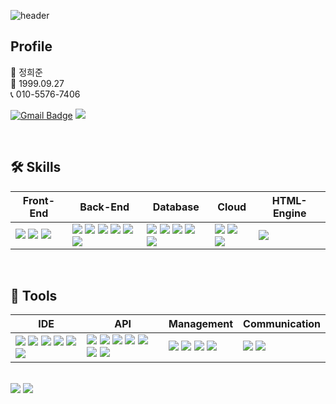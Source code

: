 ![header](https://github.com/user-attachments/assets/2915c4d4-50bd-49c7-84c9-224fe3495097)

## Profile
👨 정희준 <br>
👶 1999.09.27 <br>
📞 010-5576-7406 <br>

[![Gmail Badge](https://img.shields.io/badge/Gmail-d14836?style=flat-square&logo=Gmail&logoColor=white&link=mailto:hjjung990927@gmail.com)](mailto:hjjung990927@gmail.com)
<a href="https://www.notion.so/265c6a542068809f9061cb20d8221708"><img src="https://img.shields.io/badge/Notion-00000?style=round-square&logo=Notion&logoColor=black"/></a>



<br>

## 🛠 Skills

| Front-End | Back-End | Database | Cloud | HTML-Engine |
| --- | --- | --- | --- | --- |
| <img src="https://img.shields.io/badge/HTML-E34F26?style=round-square&logo=html5&logoColor=white"/> <img src="https://img.shields.io/badge/CSS-1572B6?style=round-square&logo=css3&logoColor=white"/> <img src="https://img.shields.io/badge/JavaScript-F7DF1E?style=round-square&logo=javascript&logoColor=black"/> | <img src="https://img.shields.io/badge/JAVA-blueviolet?style=round-square&logo=openjdk&logoColor=white"/> <img src="https://img.shields.io/badge/JSP-red?style=round-square"/> <img src="https://img.shields.io/badge/SpringBoot-6DB33F?style=round-square&logo=springboot&logoColor=white"/> <img src="https://img.shields.io/badge/SpringSecurity-6DB33F?style=round-square&logo=springsecurity&logoColor=white"/> <img src="https://img.shields.io/badge/JWT-black?style=round-square&logo=jsonwebtokens&logoColor=white"/> <img src="https://img.shields.io/badge/JUnit-25A162?style=round-square&logo=junit5&logoColor=white"/> | <img src="https://img.shields.io/badge/MariaDB-003545?style=round-square&logo=mariadb&logoColor=white"/> <img src="https://img.shields.io/badge/MySQL-005C84?style=round-square&logo=mysql&logoColor=white"/> <img src="https://img.shields.io/badge/PostgreSQL-316192?style=round-square&logo=postgresql&logoColor=white"/> <img src="https://img.shields.io/badge/MyBatis-orange?style=round-square"/> <img src="https://img.shields.io/badge/Redis-DC382D?style=round-square&logo=redis&logoColor=white"/> | <img src="https://img.shields.io/badge/AWS EC2-FF9900?style=round-square&logo=amazonec2&logoColor=white"/> <img src="https://img.shields.io/badge/AWS IAM-FF9900?style=round-square&logo=amazonaws&logoColor=white"/> <img src="https://img.shields.io/badge/AWS S3-569A31?style=round-square&logo=amazons3&logoColor=white"/> | <img src="https://img.shields.io/badge/Thymeleaf-005F0F?style=round-square&logo=thymeleaf&logoColor=white"/> |

<br>

## 🧰 Tools

| IDE | API | Management | Communication |
| --- | --- | --- | --- |
| <img src="https://img.shields.io/badge/Eclipse-2C2255?style=round-square&logo=eclipseide&logoColor=white"/> <img src="https://img.shields.io/badge/VS Code-007ACC?style=round-square&logo=visualstudiocode&logoColor=white"/> <img src="https://img.shields.io/badge/IntelliJ-000000?style=round-square&logo=intellijidea&logoColor=white"/> <img src="https://img.shields.io/badge/DBeaver-372923?style=round-square&logo=dbeaver&logoColor=white"/> <img src="https://img.shields.io/badge/Sourcetree-0052CC?style=round-square&logo=sourcetree&logoColor=white"/> <img src="https://img.shields.io/badge/Postman-FF6C37?style=round-square&logo=postman&logoColor=white"/> | <img src="https://img.shields.io/badge/Kakao Login-FEE500?style=round-square&logo=kakaotalk&logoColor=black"/> <img src="https://img.shields.io/badge/Naver Login-03C75A?style=round-square&logo=naver&logoColor=white"/> <img src="https://img.shields.io/badge/Google Login-4285F4?style=round-square&logo=google&logoColor=white"/> <img src="https://img.shields.io/badge/OAuth 2.0-orange?style=round-square"/> <img src="https://img.shields.io/badge/CoolSMS-blue?style=round-square"/> <img src="https://img.shields.io/badge/JavaMail-orange?style=round-square"/> <img src="https://img.shields.io/badge/Swagger-85EA2D?style=round-square&logo=swagger&logoColor=black"/> | <img src="https://img.shields.io/badge/Git-F05032?style=round-square&logo=git&logoColor=white"/> <img src="https://img.shields.io/badge/GitHub-181717?style=round-square&logo=github&logoColor=white"/> <img src="https://img.shields.io/badge/Gradle-02303A?style=round-square&logo=gradle&logoColor=white"/> <img src="https://img.shields.io/badge/YML-CB171E?style=round-square"/> | <img src="https://img.shields.io/badge/Slack-4A154B?style=round-square&logo=slack&logoColor=white"/> <img src="https://img.shields.io/badge/Discord-5865F2?style=round-square&logo=discord&logoColor=white"/> |

<br>

<div align=left>
<img src="https://github-readme-stats.vercel.app/api/top-langs/?username=hjjung990927&layout=compact">
<img src="https://github-readme-stats.vercel.app/api?username=hjjung990927&show_icons=true">
</div>
<br>
